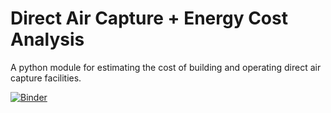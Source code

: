 # Direct Air Capture + Energy Cost Analysis

A python module for estimating the cost of building and operating direct air capture facilities.

[![Binder](https://mybinder.org/badge_logo.svg)](https://mybinder.org/v2/gh/carbonplan/dac-costing/master)
